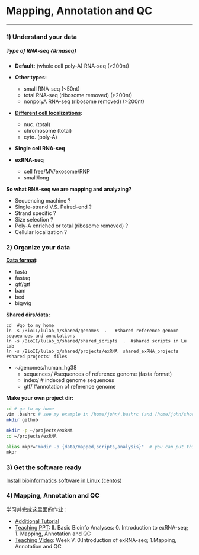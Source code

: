 # **Mapping, Annotation **and** QC**

---

### 1\) Understand your data

##### Type of RNA-seq {#rnaseq}

* **Default:** \(whole cell poly-A\) RNA-seq  \(&gt;200nt\)

* **Other types:**

  * small RNA-seq  \(&lt;50nt\)
  * total RNA-seq \(ribosome removed\) \(&gt;200nt\)
  * nonpolyA RNA-seq \(ribosome removed\) \(&gt;200nt\)

* [**Different cell localizations**](/6control.md#local)**:**

  * nuc. \(total\) 
  * chromosome \(total\) 
  * cyto. \(poly-A\) 

* **Single cell RNA-seq**

* **exRNA-seq**

  * cell free/MV/exosome/RNP
  * small/long

**So what RNA-seq we are mapping and analyzing?**

* Sequencing machine ?
* Single-strand V.S. Paired-end ?
* Strand specific ?
* Size selection ?
* Poly-A enriched or total \(ribosome removed\) ?
* Cellular localization ?

### 2\) Organize your data

[**Data format**](https://genome.ucsc.edu/FAQ/FAQformat.html)**:**

* fasta
* fastaq
* gff/gtf
* bam
* bed
* bigwig

**Shared dirs/data:**

```
cd  #go to my home
ln -s /BioII/lulab_b/shared/genomes  .   #shared reference genome sequeunces and annotations
ln -s /BioII/lulab_b/shared/shared_scripts  .  #shared scripts in Lu Lab
ln -s /BioII/lulab_b/shared/projects/exRNA  shared_exRNA_projects   #shared projects' files
```

* ~/genomes/human\_hg38
  * sequences/ \#sequences of reference genome \(fasta format\)
  * index/ \# indexed genome sequences
  * gtf/   \#annotation of reference genome 

**Make your own project dir:**

```bash
cd # go to my home
vim .bashrc # see my example in /home/john/.bashrc (and /home/john/shortcuts)
mkdir github

mkdir -p ~/projects/exRNA
cd ~/projects/exRNA

alias mkpr="mkdir -p {data/mapped,scripts,analysis}"  # you can put this in your ~/.bashrc
mkpr
```

### 3\) Get the software ready

[Install bioinformatics software in Linux \(centos\)](https://lulab.gitbooks.io/bioinfo-training-2018/content/software-installation-on-cnode.html)

### 4\) Mapping, Annotation and QC

学习并完成这里面的作业：[ ](https://youngleebbs.gitbooks.io/bioinformatics-training-program/content/exrna-seq-analysis/1preprocessing-mapping-and-qc.html)

* [Additional Tutorial](https://youngleebbs.gitbooks.io/bioinformatics-training-program/content/exrna-seq-analysis/1preprocessing-mapping-and-qc.html) 
* [Teaching PPT](https://www.jianguoyun.com/p/DTwA_GEQ0NLuBRjA9UY): II. Basic Bioinfo Analyses: 0. Introduction to exRNA-seq; 1. Mapping, Annotation and QC
* [Teaching Video](http://list.youku.com/albumlist/show/id_51618375.html): Week V. 0.Introduction of exRNA-seq; 1.Mapping, Annotation and QC




